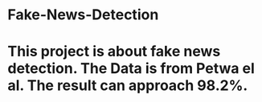 # Fake-News-Detection

# This project is about fake news detection. The Data is from Petwa el al. The result can approach 98.2%.
